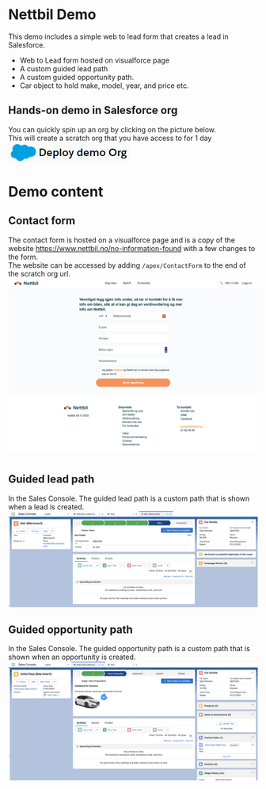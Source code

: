 # Nettbil Demo

This demo includes a simple web to lead form that creates a lead in Salesforce.

- Web to Lead form hosted on visualforce page
- A custom guided lead path
- A custom guided opportunity path.
- Car object to hold make, model, year, and price etc.

## Hands-on demo in Salesforce org

You can quickly spin up an org by clicking on the picture below. \
This will create a scratch org that you have access to for 1 day \
[![Demo scratch org](/.assets/deployDemo.png)](https://hosted-scratch.herokuapp.com/launch?template=https://github.com/ehsky/Nettbil-demo)

# Demo content

## Contact form

The contact form is hosted on a visualforce page and is a copy of the website https://www.nettbil.no/no-information-found with a few changes to the form. \
The website can be accessed by adding `/apex/ContactForm` to the end of the scratch org url. \
![Contact form](/.assets/contactForm.png)

## Guided lead path

In the Sales Console. The guided lead path is a custom path that is shown when a lead is created. \
![Guided lead path](/.assets/lead.png)

## Guided opportunity path

In the Sales Console. The guided opportunity path is a custom path that is shown when an opportunity is created. \
![Guided opportunity path](/.assets/opportunity.png)
